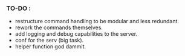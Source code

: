 

### TO-DO :

- restructure command handling to be modular and less redundant.
- rework the commands themselves.
- add logging  and debug capabilities to the server.
- conf for the serv (big task).
- helper function god dammit.

